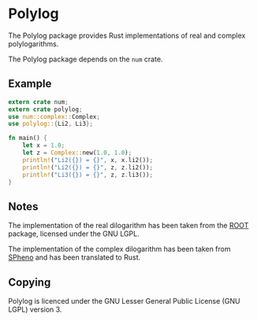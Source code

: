 Polylog
=======

The Polylog package provides Rust implementations of real and complex
polylogarithms.

The Polylog package depends on the `num` crate.


Example
-------

```rust
extern crate num;
extern crate polylog;
use num::complex::Complex;
use polylog::{Li2, Li3};

fn main() {
    let x = 1.0;
    let z = Complex::new(1.0, 1.0);
    println!("Li2({}) = {}", x, x.li2());
    println!("Li2({}) = {}", z, z.li2());
    println!("Li3({}) = {}", z, z.li3());
}
```


Notes
-----

The implementation of the real dilogarithm has been taken from the
[ROOT](root.cern.ch) package, licensed under the GNU LGPL.

The implementation of the complex dilogarithm has been taken from
[SPheno](spheno.hepforge.org) and has been translated to Rust.


Copying
-------

Polylog is licenced under the GNU Lesser General Public License (GNU
LGPL) version 3.
